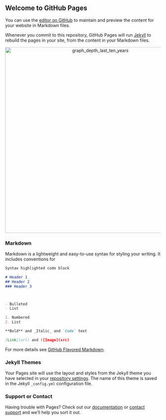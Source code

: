 ## Welcome to GitHub Pages

You can use the [editor on GitHub](https://github.com/HadiJahanshahi/projects/edit/master/README.md) to maintain and preview the content for your website in Markdown files.

Whenever you commit to this repository, GitHub Pages will run [Jekyll](https://jekyllrb.com/) to rebuild the pages in your site, from the content in your Markdown files.


<div>
    <a href="https://plot.ly/~hadijahanshahi/1/?share_key=8cjt9ui39Lj2otHc98RkyB" target="_blank" title="graph_depth_last_ten_years" style="display: block; text-align: center;"><img src="https://plot.ly/~hadijahanshahi/1.png?share_key=8cjt9ui39Lj2otHc98RkyB" alt="graph_depth_last_ten_years" style="max-width: 100%;width: 600px;"  width="600" onerror="this.onerror=null;this.src='https://plot.ly/404.png';" /></a>
    <script data-plotly="hadijahanshahi:1" sharekey-plotly="8cjt9ui39Lj2otHc98RkyB" src="https://plot.ly/embed.js" async></script>
</div>

### Markdown

Markdown is a lightweight and easy-to-use syntax for styling your writing. It includes conventions for

```markdown
Syntax highlighted code block

# Header 1
## Header 2
### Header 3



- Bulleted
- List

1. Numbered
2. List

**Bold** and _Italic_ and `Code` text

[Link](url) and ![Image](src)
```

For more details see [GitHub Flavored Markdown](https://guides.github.com/features/mastering-markdown/).

### Jekyll Themes

Your Pages site will use the layout and styles from the Jekyll theme you have selected in your [repository settings](https://github.com/HadiJahanshahi/projects/settings). The name of this theme is saved in the Jekyll `_config.yml` configuration file.

### Support or Contact

Having trouble with Pages? Check out our [documentation](https://help.github.com/categories/github-pages-basics/) or [contact support](https://github.com/contact) and we’ll help you sort it out.

